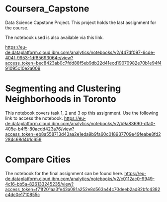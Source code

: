 # Coursera_Capstone
Data Science Capstone Project. This project holds the last assignment for the course.

The notebook used is also available via this link.

https://eu-de.dataplatform.cloud.ibm.com/analytics/notebooks/v2/447df097-6cde-404f-9953-1df85693064e/view?access_token=bec8423ab0c7fdd88f5eb9db22d41ecd19070982e70b1e94f491095c10e2a009

# Segmenting and Clustering Neighborhoods in Toronto
This notebook covers task 1, 2 and 3 op this assignment. Use the following link to access the notebook.
https://eu-de.dataplatform.cloud.ibm.com/analytics/notebooks/v2/b9a83690-dfa0-405e-b4f5-80acdd423a76/view?access_token=eb8a558713d43aa2e1eda9b9fa60c018937709e49feabe8fd2284c68d4b1c659

# Compare Cities
The notebook for the final assignment can be found here.
https://eu-de.dataplatform.cloud.ibm.com/analytics/notebooks/v2/c0112ac0-9949-4c16-bb5a-826133245235/view?access_token=f71f201aa3fe43a081a252e8d563a44c70deeb2ad82bfc4382c4dc0e1710855c

